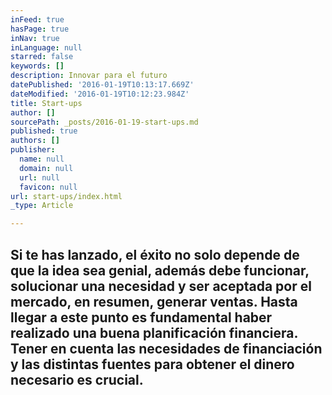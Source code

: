 ```yaml
---
inFeed: true
hasPage: true
inNav: true
inLanguage: null
starred: false
keywords: []
description: Innovar para el futuro
datePublished: '2016-01-19T10:13:17.669Z'
dateModified: '2016-01-19T10:12:23.984Z'
title: Start-ups
author: []
sourcePath: _posts/2016-01-19-start-ups.md
published: true
authors: []
publisher:
  name: null
  domain: null
  url: null
  favicon: null
url: start-ups/index.html
_type: Article

---
```

## Si te has lanzado, el éxito no solo depende de que la idea sea genial, además debe funcionar, solucionar una necesidad y ser aceptada por el mercado, en resumen, generar ventas. Hasta llegar a este punto es fundamental haber realizado una buena planificación financiera. Tener en cuenta las necesidades de financiación y las distintas fuentes para obtener el dinero necesario es crucial.